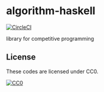 # algorithm-haskell
[![CircleCI](https://circleci.com/gh/cojna/algorithm-haskell.svg?style=svg&circle-token=1cf96b5aee7f1aceb1fa285e904ea008a23f2a7c)](https://circleci.com/gh/cojna/algorithm-haskell)

library for competitive programming

## License

These codes are licensed under CC0.

[![CC0](http://i.creativecommons.org/p/zero/1.0/88x31.png "CC0")](http://creativecommons.org/publicdomain/zero/1.0/deed.ja)